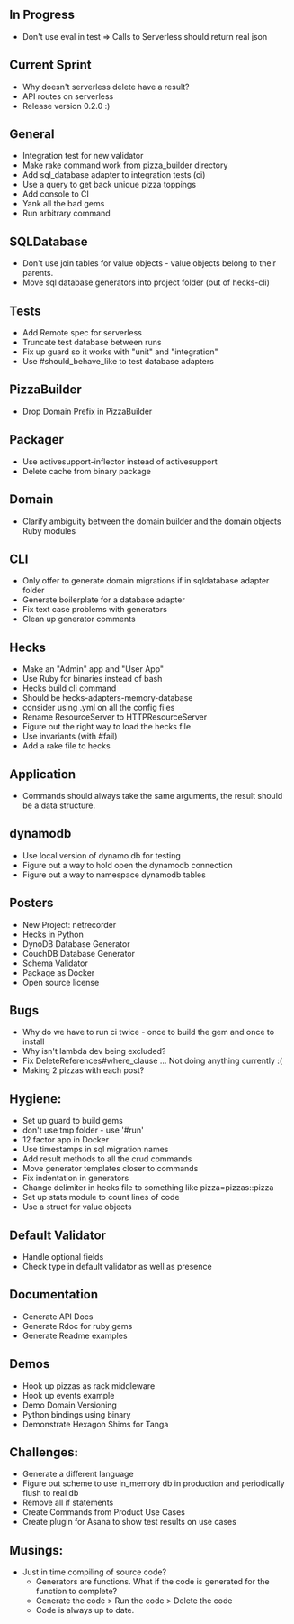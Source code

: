 ## In Progress
  * Don't use eval in test => Calls to Serverless should return real json

## Current Sprint
  * Why doesn't serverless delete have a result?
  * API routes on serverless
  * Release version 0.2.0 :)


## General
  * Integration test for new validator
  * Make rake command work from pizza_builder directory
  * Add sql_database adapter to integration tests (ci)
  * Use a query to get back unique pizza toppings
  * Add console to CI
  * Yank all the bad gems
  * Run arbitrary command

## SQLDatabase
  * Don't use join tables for value objects - value objects belong to their parents.
  * Move sql database generators into project folder (out of hecks-cli)

## Tests

  * Add Remote spec for serverless
  * Truncate test database between runs
  * Fix up guard so it works with "unit" and "integration"  
  * Use #should_behave_like to test database adapters

## PizzaBuilder
  * Drop Domain Prefix in PizzaBuilder

## Packager
  * Use activesupport-inflector instead of activesupport
  * Delete cache from binary package

## Domain
  * Clarify ambiguity between the domain builder and the domain objects Ruby modules

## CLI
  * Only offer to generate domain migrations if in sqldatabase adapter folder
  * Generate boilerplate for a database adapter
  * Fix text case problems with generators
  * Clean up generator comments

## Hecks
  * Make an "Admin" app and "User App"
  * Use Ruby for binaries instead of bash
  * Hecks build cli command
  * Should be hecks-adapters-memory-database
  * consider using .yml on all the config files
  * Rename ResourceServer to HTTPResourceServer
  * Figure out the right way to load the hecks file
  * Use invariants (with #fail)
  * Add a rake file to hecks

## Application
  * Commands should always take the same arguments, the result should be a data structure.

## dynamodb
  * Use local version of dynamo db for testing
  * Figure out a way to hold open the dynamodb connection
  * Figure out a way to namespace dynamodb tables

## Posters
  * New Project: netrecorder
  * Hecks in Python
  * DynoDB Database Generator
  * CouchDB Database Generator
  * Schema Validator
  * Package as Docker
  * Open source license

## Bugs
  * Why do we have to run ci twice - once to build the gem and once to install
  * Why isn't lambda dev being excluded?
  * Fix DeleteReferences#where_clause ... Not doing anything currently :(
  * Making 2 pizzas with each post?

## Hygiene:
  * Set up guard to build gems
  * don't use tmp folder - use '#run'
  * 12 factor app in Docker
  * Use timestamps in sql migration names
  * Add result methods to all the crud commands
  * Move generator templates closer to commands
  * Fix indentation in generators
  * Change delimiter in hecks file to something like pizza=pizzas::pizza
  * Set up stats module to count lines of code
  * Use a struct for value objects

## Default Validator
  * Handle optional fields
  * Check type in default validator as well as presence

## Documentation
  * Generate API Docs
  * Generate Rdoc for ruby gems
  * Generate Readme examples

## Demos
  * Hook up pizzas as rack middleware
  * Hook up events example
  * Demo Domain Versioning
  * Python bindings using binary
  * Demonstrate Hexagon Shims for Tanga

## Challenges:
  * Generate a different language
  * Figure out scheme to use in_memory db in production and periodically flush to real db
  * Remove all if statements
  * Create Commands from Product Use Cases
  * Create plugin for Asana to show test results on use cases

## Musings:
  * Just in time compiling of source code?
    * Generators are functions.  What if the code is generated for the function to complete?
    * Generate the code > Run the code > Delete the code
    * Code is always up to date.

